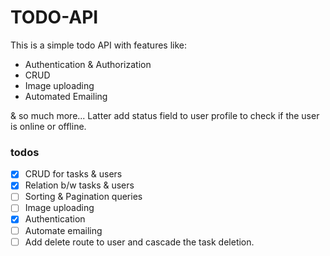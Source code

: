 # TODO-API
This is a simple todo API with features like:
- Authentication & Authorization
- CRUD
- Image uploading
- Automated Emailing

& so much more...
Latter add status field to user profile to check if the user is online or offline.

### todos
- [x] CRUD for tasks & users
- [x] Relation b/w tasks & users
- [ ] Sorting & Pagination queries
- [ ] Image uploading
- [x] Authentication
- [ ] Automate emailing
- [ ] Add delete route to user and cascade the task deletion.
